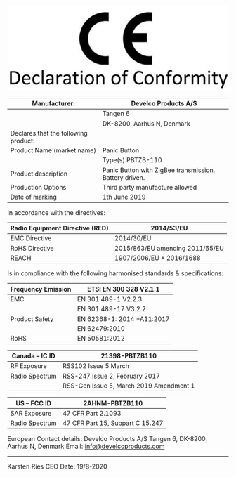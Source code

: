 ![](_page_0_Picture_0.jpeg)

| Manufacturer:                        | Develco Products A/S                                   |
|--------------------------------------|--------------------------------------------------------|
|                                      | Tangen 6                                               |
|                                      | DK-8200, Aarhus N, Denmark                             |
| Declares that the following product: |                                                        |
| Product Name (market name)           | Panic Button                                           |
|                                      | Type(s) PBTZB-110                                      |
| Product description                  | Panic Button with ZigBee transmission. Battery driven. |
| Production Options                   | Third party manufacture allowed                        |
| Date of marking                      | 1th June 2019                                          |

In accordance with the directives:

| Radio Equipment Directive (RED) | 2014/53/EU                      |
|---------------------------------|---------------------------------|
| EMC Directive                   | 2014/30/EU                      |
| RoHS Directive                  | 2015/863/EU amending 2011/65/EU |
| REACH                           | 1907/2006/EU + 2016/1688        |

Is in compliance with the following harmonised standards & specifications:

| Frequency Emission | ETSI EN 300 328 V2.1.1     |
|--------------------|----------------------------|
| EMC                | EN 301 489-1 V2.2.3        |
|                    | EN 301 489-17 V3.2.2       |
| Product Safety     | EN 62368-1: 2014 +A11:2017 |
|                    | EN 62479:2010              |
| RoHS               | EN 50581:2012              |

| Canada – IC ID | 21398-PBTZB110                          |
|----------------|-----------------------------------------|
| RF Exposure    | RSS102 Issue 5 March                    |
| Radio Spectrum | RSS-247 Issue 2, February 2017          |
|                | RSS-Gen Issue 5, March 2019 Amendment 1 |

| US – FCC ID    | 2AHNM-PBTZB110                   |
|----------------|----------------------------------|
| SAR Exposure   | 47 CFR Part 2.1093               |
| Radio Spectrum | 47 CFR Part 15, Subpart C 15.247 |

European Contact details: Develco Products A/S Tangen 6, DK-8200, Aarhus N, Denmark Email: info@develcoproducts.com

_______________________

Karsten Ries CEO Date: 19/8-2020